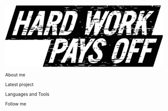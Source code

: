 [![Header](https://github.com/iamchris0/iamchris0/blob/main/Asset/logo.png)](https://www.linkedin.com/in/mnikityuk/)

About me

Latest project

Languages and Tools

Follow me